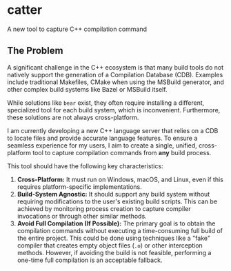 # catter
A new tool to capture C++ compilation command

## The Problem

A significant challenge in the C++ ecosystem is that many build tools do not natively support the generation of a Compilation Database (CDB). Examples include traditional Makefiles, CMake when using the MSBuild generator, and other complex build systems like Bazel or MSBuild itself.

While solutions like `bear` exist, they often require installing a different, specialized tool for each build system, which is inconvenient. Furthermore, these solutions are not always cross-platform.

I am currently developing a new C++ language server that relies on a CDB to locate files and provide accurate language features. To ensure a seamless experience for my users, I aim to create a single, unified, cross-platform tool to capture compilation commands from **any** build process.

This tool should have the following key characteristics:

1.  **Cross-Platform:** It must run on Windows, macOS, and Linux, even if this requires platform-specific implementations.
2.  **Build-System Agnostic:** It should support any build system without requiring modifications to the user's existing build scripts. This can be achieved by monitoring process creation to capture compiler invocations or through other similar methods.
3.  **Avoid Full Compilation (If Possible):** The primary goal is to obtain the compilation commands without executing a time-consuming full build of the entire project. This could be done using techniques like a "fake" compiler that creates empty object files (`.o`) or other interception methods. However, if avoiding the build is not feasible, performing a one-time full compilation is an acceptable fallback.